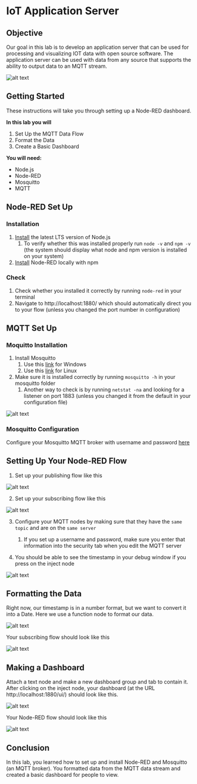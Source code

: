 # IoT Application Server

## Objective

Our goal in this lab is to develop an application server that can be used for processing and visualizing IOT data with open source software. The application server can be used with data from any source that supports the ability to output data to an MQTT stream.

![alt text](images/architecture.PNG "Testing Whether Mosquitto is Installed Properly")

## Getting Started

These instructions will take you through setting up a Node-RED dashboard.

__In this lab you will__
1. Set Up the MQTT Data Flow
2. Format the Data
3. Create a Basic Dashboard

__You will need:__
* Node.js
* Node-RED
* Mosquitto
* MQTT

## Node-RED Set Up

### Installation

1. [Install](https://nodejs.org/en/download/) the latest LTS version of Node.js
    1. To verify whether this was installed properly run ```node -v``` and ```npm -v``` (the system should display what node and npm version is installed on your system)
2. [Install](https://nodered.org/docs/getting-started/local) Node-RED locally with npm

### Check

1. Check whether you installed it correctly by running ```node-red``` in your terminal
2. Navigate to http://localhost:1880/ which should automatically direct you to your flow (unless you changed the port number in configuration)

## MQTT Set Up

### Moquitto Installation
1. Install Mosquitto
    1. Use this [link](http://www.steves-internet-guide.com/install-mosquitto-broker/) for Windows
    2. Use this [link](http://www.steves-internet-guide.com/install-mosquitto-linux/) for Linux
2. Make sure it is installed correctly by running ```mosquitto -h``` in your mosquitto folder
    1. Another way to check is by running ```netstat -na``` and looking for a listener on port 1883 (unless you changed it from the default in your configuration file)

![alt text](images/mosquitto-h.PNG "Testing Whether Mosquitto is Installed Properly")

### Mosquitto Configuration

Configure your Mosquitto MQTT broker with username and password [here](http://www.steves-internet-guide.com/mqtt-username-password-example/)

## Setting Up Your Node-RED Flow
1. Set up your publishing flow like this

![alt text](images/mqtt-in.PNG "MQTT Publish Flow")

2. Set up your subscribing flow like this

![alt text](images/mqtt-out.PNG "MQTT Subscribe Flow")

3. Configure your MQTT nodes by making sure that they have the ```same topic``` and are on the ```same server```
    1. If you set up a username and password, make sure you enter that information into the security tab when you edit the MQTT server

4. You should be able to see the timestamp in your debug window if you press on the inject node

![alt text](images/test-debug.PNG "Debug Window")

## Formatting the Data

Right now, our timestamp is in a number format, but we want to convert it into a Date. Here we use a function node to format our data.

![alt text](images/function-node.PNG "Function Node Configuration")

Your subscribing flow should look like this

![alt text](images/new-flow.PNG "New Subscribing Flow")

## Making a Dashboard

Attach a text node and make a new dashboard group and tab to contain it. After clicking on the inject node, your dashboard (at the URL http://localhost:1880/ui/) should look like this.

![alt text](images/final-dashboard.PNG "Date Dashboard")

Your Node-RED flow should look like this

![alt text](images/final-flow.PNG "Final Node-RED Flow")

## Conclusion

In this lab, you learned how to set up and install Node-RED and Mosquitto (an MQTT broker). You formatted data from the MQTT data stream and created a basic dashboard for people to view.